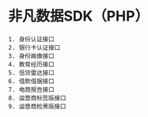 # 非凡数据SDK（PHP）

	1. 身份认证接口
	2. 银行卡认证接口
	3. 身份画像接口
	4. 教育经历接口
	5. 信贷雷达接口
	6. 借款借据接口
	7. 电商报告接口
	8. 运营商标签版接口
	9. 运营商检黑版接口

